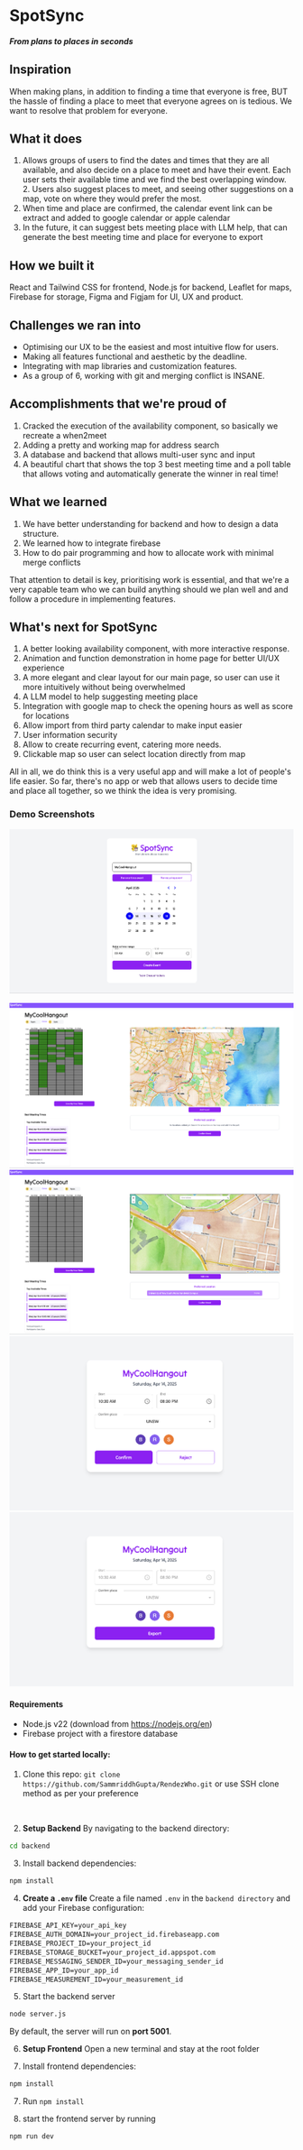 # SpotSync
##### From plans to places in seconds 

## Inspiration
When making plans, in addition to finding a time that everyone is free, BUT the hassle of finding a place to meet that everyone agrees on is tedious. We want to resolve that problem for everyone.

## What it does
1. Allows groups of users to find the dates and times that they are all available, and also decide on a place to meet and have their event. Each user sets their available time and we find the best overlapping window. 2. Users also suggest places to meet, and seeing other suggestions on a map, vote on where they would prefer the most.
3. When time and place are confirmed, the calendar event link can be extract and added to google calendar or apple calendar
3. In the future, it can suggest bets meeting place with LLM help, that can generate the best meeting time and place for everyone to export

## How we built it
React and Tailwind CSS for frontend, Node.js for backend, Leaflet for maps, Firebase for storage, Figma and Figjam for UI, UX and product.

## Challenges we ran into
- Optimising our UX to be the easiest and most intuitive flow for users. 
- Making all features functional and aesthetic by the deadline.
- Integrating with map libraries and customization features.
- As a group of 6, working with git and merging conflict is INSANE.

## Accomplishments that we're proud of
1. Cracked the execution of the  availability component, so basically we recreate a when2meet
2. Adding a pretty and working map for address search
3. A database and backend that allows multi-user sync and input
4. A beautiful chart that shows the top 3 best meeting time and a poll table that allows voting and automatically generate the winner in real time!


## What we learned
1. We have better understanding for backend and how to design a data structure.
2. We learned how to integrate firebase
3. How to do pair programming and how to allocate work with minimal merge conflicts

That attention to detail is key, prioritising work is essential, and that we're a very capable team who we can build anything should we plan well and and follow a procedure in implementing features.

## What's next for SpotSync
1. A better looking availability component, with more interactive response.
2. Animation and function demonstration in home page for better UI/UX experience
3. A more elegant and clear layout for our main page, so user can use it more intuitively without being overwhelmed
4. A LLM model to help suggesting meeting place
5. Integration with google map to check the opening hours as well as score for locations
6. Allow import from third party calendar to make input easier
7. User information security
8. Allow to create recurring event, catering more needs.
9. Clickable map so user can select location directly from map

All in all, we do think this is a very useful app and will make a lot of people's life easier. So far, there's no app or web that allows users to decide time and place all together, so we think the idea is very promising.

### Demo Screenshots

![Home](./src/assets/Home.png)

![Event Page](./src/assets/Event-With-Times.png)
![Poll](./src/assets/Poll.png)
![Check](./src/assets/Check.png)
![Confirm](./src/assets/Confirm.png)


#### Requirements
- Node.js v22 (download from https://nodejs.org/en)
- Firebase project with a firestore database


#### How to get started locally: 

1. Clone this repo: `git clone https://github.com/SammriddhGupta/RendezWho.git` or use SSH clone method as per your preference

<br>

2. **Setup Backend** 
By navigating to the backend directory:
```bash
cd backend
```
3. Install backend dependencies:
```bash
npm install
```

4. **Create a `.env` file**
Create a file named `.env` in the `backend directory` and add your Firebase configuration:
```env
FIREBASE_API_KEY=your_api_key
FIREBASE_AUTH_DOMAIN=your_project_id.firebaseapp.com
FIREBASE_PROJECT_ID=your_project_id
FIREBASE_STORAGE_BUCKET=your_project_id.appspot.com
FIREBASE_MESSAGING_SENDER_ID=your_messaging_sender_id
FIREBASE_APP_ID=your_app_id
FIREBASE_MEASUREMENT_ID=your_measurement_id

```

5. Start the backend server
```bash
node server.js
```
By default, the server will run on **port 5001**.


6. **Setup Frontend**
Open a new terminal and stay at the root folder

7. Install frontend dependencies:
```bash
npm install
```

7. Run `npm install` 

8.  start the frontend server by running
```bash
npm run dev
```